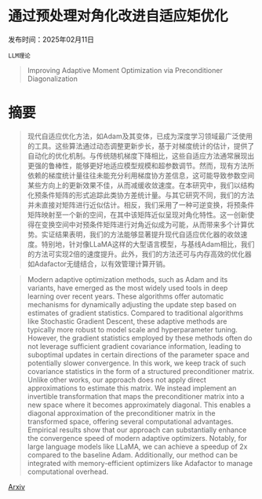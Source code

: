 # 通过预处理对角化改进自适应矩优化

发布时间：2025年02月11日

`LLM理论`

> Improving Adaptive Moment Optimization via Preconditioner Diagonalization

# 摘要

> 现代自适应优化方法，如Adam及其变体，已成为深度学习领域最广泛使用的工具。这些算法通过动态调整更新步长，基于对梯度统计的估计，提供了自动化的优化机制。与传统随机梯度下降相比，这些自适应方法通常展现出更强的鲁棒性，能够更好地适应模型规模和超参数调节。然而，现有方法所依赖的梯度统计量往往未能充分利用梯度协方差信息，这可能导致参数空间某些方向上的更新效果不佳，从而减缓收敛速度。在本研究中，我们以结构化预条件矩阵的形式追踪此类协方差统计量。与其它研究不同，我们的方法并未直接对矩阵进行近似估计。相反，我们采用了一种可逆变换，将预条件矩阵映射至一个新的空间，在其中该矩阵近似呈现对角化特性。这一创新使得在变换空间中对预条件矩阵进行对角近似成为可能，从而带来多个计算优势。实证结果表明，我们的方法能够显著提升现代自适应优化器的收敛速度。特别地，针对像LLaMA这样的大型语言模型，与基线Adam相比，我们的方法可实现2倍的速度提升。此外，我们的方法还可与内存高效的优化器如Adafactor无缝结合，以有效管理计算开销。

> Modern adaptive optimization methods, such as Adam and its variants, have emerged as the most widely used tools in deep learning over recent years. These algorithms offer automatic mechanisms for dynamically adjusting the update step based on estimates of gradient statistics. Compared to traditional algorithms like Stochastic Gradient Descent, these adaptive methods are typically more robust to model scale and hyperparameter tuning. However, the gradient statistics employed by these methods often do not leverage sufficient gradient covariance information, leading to suboptimal updates in certain directions of the parameter space and potentially slower convergence. In this work, we keep track of such covariance statistics in the form of a structured preconditioner matrix. Unlike other works, our approach does not apply direct approximations to estimate this matrix. We instead implement an invertible transformation that maps the preconditioner matrix into a new space where it becomes approximately diagonal. This enables a diagonal approximation of the preconditioner matrix in the transformed space, offering several computational advantages. Empirical results show that our approach can substantially enhance the convergence speed of modern adaptive optimizers. Notably, for large language models like LLaMA, we can achieve a speedup of 2x compared to the baseline Adam. Additionally, our method can be integrated with memory-efficient optimizers like Adafactor to manage computational overhead.

[Arxiv](https://arxiv.org/abs/2502.07488)